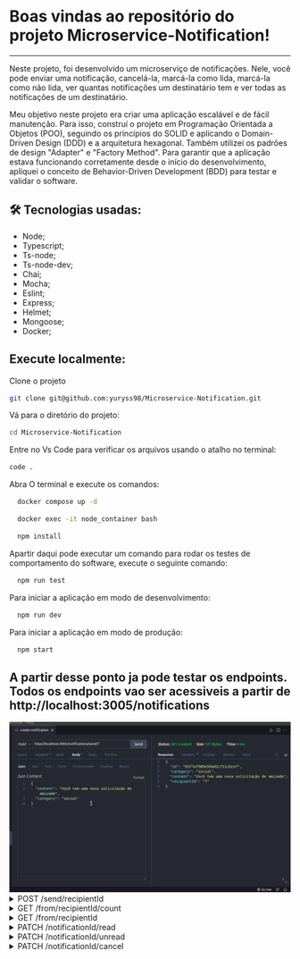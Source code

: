 # Boas vindas ao repositório do projeto Microservice-Notification!

---

Neste projeto, foi desenvolvido um microserviço de notificações. Nele, você pode enviar uma notificação, cancelá-la, marcá-la como lida, marcá-la como não lida, ver quantas notificações um destinatário tem e ver todas as notificações de um destinatário.

Meu objetivo neste projeto era criar uma aplicação escalável e de fácil manutenção. Para isso, construí o projeto em Programação Orientada a Objetos (POO), seguindo os princípios do SOLID e aplicando o Domain-Driven Design (DDD) e a arquitetura hexagonal. Também utilizei os padrões de design "Adapter" e "Factory Method". Para garantir que a aplicação estava funcionando corretamente desde o início do desenvolvimento, apliquei o conceito de Behavior-Driven Development (BDD) para testar e validar o software.


## 🛠 Tecnologias usadas:

* Node;
* Typescript;
* Ts-node;
* Ts-node-dev;
* Chai;
* Mocha;
* Eslint;
* Express;
* Helmet;
* Mongoose;
* Docker;


## Execute localmente:

Clone o projeto
```bash
git clone git@github.com:yuryss98/Microservice-Notification.git
```


Vá para o diretório do projeto:
```bash
cd Microservice-Notification
```

Entre no Vs Code para verificar os arquivos usando o atalho no terminal:
```bash
code .
```


Abra O terminal e execute os comandos:
```bash
  docker compose up -d
```

```bash
  docker exec -it node_container bash
```


```bash
  npm install
```


Apartir daqui pode executar um comando para rodar os testes de comportamento do software, execute o seguinte comando:
```bash
  npm run test
```

Para iniciar a aplicação em modo de desenvolvimento:
```bash
  npm run dev
```

Para iniciar a aplicação em modo de produção:
```bash
  npm start
```


## A partir desse ponto ja pode testar os endpoints. Todos os endpoints vao ser acessiveis a partir de http://localhost:3005/notifications


<img src="./docs/microservice-notification.gif" alt="gif"/>

<details close>
  <summary>POST /send/recipientId</summary>
  -- O método POST em /send/recipientId onde recipientId é o id de um destinatario, é responsavel pelo envio de uma notificação, para esse
  endpoint funcionar corretamente ele precisa de dois campos no corpo da requisição, sendo eles:
  
  --
  
 * content: campo do tipo texto - CAMPO OBRIGATORIO
  
 * category: campo do tipo texto - CAMPO OBRIGATORIO
  
  --
  
  EXEMPLO:

  http://localhost:3005/notifications/send/10

  ```
  {
    "content": "Você foi aprovado no processo seletivo",
    "category": "profissional"
  }
  ```
  
 RETORNO ESPERADO:

Status 201 e corpo da resposta:


  ```
  {
    "id": "63f7bd74801f5820a2cdd107",
    "category": "profissional",
    "content": "Você foi aprovado no processo seletivo",
    "recipientId": "10"
  }
  ```
  
  </details>
  
  
  <details close>
  <summary>GET /from/recipientId/count</summary>
  -- O método GET em  /from/recipientId/count onde recipientId é o id de um destinatario, é responsavel por retornar a quantidade de notificações de um destinatario.
  
 EXEMPLO:

  http://localhost:3005/notifications/from/10/count
  
 --
 
 
 RETORNO ESPERADO:
 
 Status 200 e o corpo da resposta:

  * 1;
  
  </details>


<details close>
  <summary>GET /from/recipientId</summary>
  -- O método GET em  /from/recipientId onde recipientId é o id de um destinatario, é responsavel por retornar todas as notificações de um destinatario.
  
 --
 
 EXEMPLO:

  http://localhost:3005/notifications/from/10
  
 --
 
 
 RETORNO ESPERADO:
 
 Status 200 e o corpo da resposta:

  ```
    [
      {
        "id": "63f7bf12801f5820a2cdd10b",
        "category": "profissional",
        "content": "Você foi aprovado no processo seletivo",
        "recipientId": "10",
        "createdAt": "2023-02-23T19:31:30.332Z",
        "canceledAt": null,
        "readAt": null
      }
    ]
```
  
  </details>


<details close>
  <summary>PATCH /notificationId/read</summary>
  -- O método PATCH em  /notificationId/read onde notificationId é o id de uma notificação, é responsavel por marca uma notificação como lida.
  
 --
 
 EXEMPLO:

  http://localhost:3005/notifications/63f7bf12801f5820a2cdd10b/read
  
 --
 
 
 RETORNO ESPERADO:

  Status 204, sem conteudo no corpo da resposta;
  
  </details>
  
  
  <details close>
  <summary>PATCH /notificationId/unread</summary>
  -- O método PATCH em  /notificationId/unread onde notificationId é o id de uma notificação, é responsavel por marca uma notificação como não lida.
  
 --
 
 EXEMPLO:

  http://localhost:3005/notifications/63f7bf12801f5820a2cdd10b/unread
  
 --
 
 
 RETORNO ESPERADO:

  Status 204, sem conteudo no corpo da resposta;
  
  </details>
  
  
  <details close>
  <summary>PATCH /notificationId/cancel</summary>
  -- O método PATCH em  /notificationId/cancel onde notificationId é o id de uma notificação, é responsavel por marcar uma notificação como cancelada.
  
 --
 
 EXEMPLO:

  http://localhost:3005/notifications/63f7bf12801f5820a2cdd10b/cancel
  
 --
 
 
 RETORNO ESPERADO:

  Status 204, sem conteudo no corpo da resposta;
  
  </details>
  
